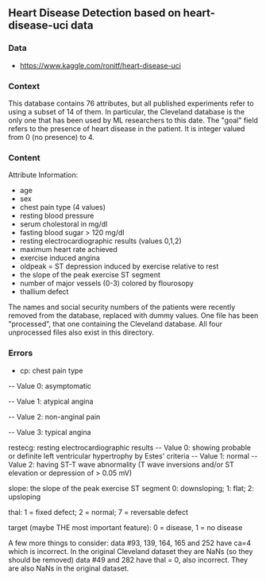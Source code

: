 ## Heart Disease Detection based on heart-disease-uci data

### Data

 + https://www.kaggle.com/ronitf/heart-disease-uci
 
### Context

This database contains 76 attributes, but all published experiments refer to using a subset of 14 of them. In particular, the Cleveland database is the only one that has been used by ML researchers to
this date. The "goal" field refers to the presence of heart disease in the patient. It is integer valued from 0 (no presence) to 4.

### Content

Attribute Information:

+ age
+ sex
+ chest pain type (4 values)
+ resting blood pressure
+ serum cholestoral in mg/dl
+ fasting blood sugar > 120 mg/dl
+ resting electrocardiographic results (values 0,1,2)
+ maximum heart rate achieved
+ exercise induced angina
+ oldpeak = ST depression induced by exercise relative to rest
+ the slope of the peak exercise ST segment
+ number of major vessels (0-3) colored by flourosopy
+ thallium defect

The names and social security numbers of the patients were recently removed from the database, replaced with dummy values. One file has been "processed", that one containing the Cleveland database. All four unprocessed files also exist in this directory.

### Errors

+ cp: chest pain type
 
 -- Value 0: asymptomatic 
 
 -- Value 1: atypical angina 
 
 -- Value 2: non-anginal pain 
 
 -- Value 3: typical angina

restecg: resting electrocardiographic results -- Value 0: showing probable or definite left ventricular hypertrophy by Estes' criteria -- Value 1: normal -- Value 2: having ST-T wave abnormality (T wave inversions and/or ST elevation or depression of > 0.05 mV)

slope: the slope of the peak exercise ST segment 0: downsloping; 1: flat; 2: upsloping

thal: 1 = fixed defect; 2 = normal; 7 = reversable defect

target (maybe THE most important feature): 0 = disease, 1 = no disease

A few more things to consider: data #93, 139, 164, 165 and 252 have ca=4 which is incorrect. In the original Cleveland dataset they are NaNs (so they should be removed) data #49 and 282 have thal = 0, also incorrect. They are also NaNs in the original dataset.

